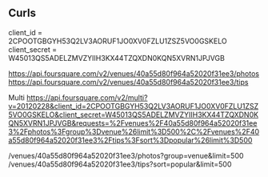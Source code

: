Curls
---
client_id = 2CPOOTGBGYH53Q2LV3AORUF1JO0XV0FZLU1ZSZ5VO0GSKELO
client_secret = W45013QS5ADELZMVZYIIH3KX44TZQXDN0KQN5XVRN1JPJVGB

https://api.foursquare.com/v2/venues/40a55d80f964a52020f31ee3/photos
https://api.foursquare.com/v2/venues/40a55d80f964a52020f31ee3/tips

Multi
https://api.foursquare.com/v2/multi?v=20120228&client_id=2CPOOTGBGYH53Q2LV3AORUF1JO0XV0FZLU1ZSZ5VO0GSKELO&client_secret=W45013QS5ADELZMVZYIIH3KX44TZQXDN0KQN5XVRN1JPJVGB&requests=%2Fvenues%2F40a55d80f964a52020f31ee3%2Fphotos%3Fgroup%3Dvenue%26limit%3D500%2C%2Fvenues%2F40a55d80f964a52020f31ee3%2Ftips%3Fsort%3Dpopular%26limit%3D500

/venues/40a55d80f964a52020f31ee3/photos?group=venue&limit=500
/venues/40a55d80f964a52020f31ee3/tips?sort=popular&limit=500
